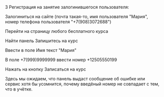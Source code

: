 3 Регистрация на занятие залогинившегося пользователя:

Залогиниться на сайте (почта такая-то, имя пользователя "Мария", номер телефона пользователя  "+7(908)3072688")

Перейти на страницу любого бесплатного курса

Найти панель Запишитесь на курс 

Ввести в поле Имя текст "Мария"

В поле +7(999)9999999 ввести номер +12505550199

Нажать на кнопку Записаться на курс

Здесь мы ожидаем, что панель выдаст сообщение об ошибке или сервис хотя бы усомнится, почему введёный номер не совпадает с тем, что в учётке.
